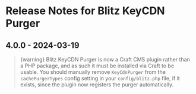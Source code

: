 # Release Notes for Blitz KeyCDN Purger

## 4.0.0 - 2024-03-19

> {warning} Blitz KeyCDN Purger is now a Craft CMS plugin rather than a PHP package, and as such it must be installed via Craft to be usable. You should manually remove `KeyCdnPurger` from the `cachePurgerTypes` config setting in your `config/blitz.php` file, if it exists, since the plugin now registers the purger automatically.
